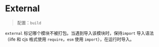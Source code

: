 # External

> 配置：`build`

`external` 标记哪个模块不被打包。当遇到导入该模块时，保持`import` 导入语法（iife 和 cjs 格式使用 `require`，`esm` 使用 `import`），在运行时导入。

